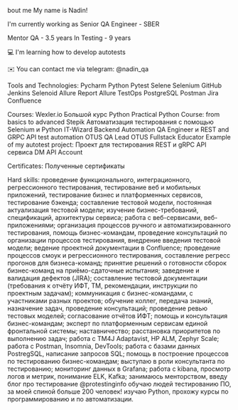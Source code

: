 bout me
My name is Nadin!

I'm currently working as Senior QA Engineer - SBER

Mentor QA - 3.5 years In Testing - 9 years

💻 I'm learning how to develop autotests

✉️ You can contact me via telegram: @nadin_qa

Tools and Technologies:
Pycharm Python Pytest Selene Selenium GitHub Jenkins Selenoid Allure Report Allure TestOps PostgreSQL Postman Jira Confluence

Courses:
	Wexler.io Большой курс Python
Practical Python Course: from basics to advanced
	Stepik
Автоматизация тестирования с помощью Selenium и Python
	IT-Wizard
Backend Automation QA Engineer и REST and GRPC API test automation
	OTUS
QA Lead
	OTUS
Fullstack Educator
Example of my autotest project:
Проект для тестирования REST и gRPC API сервиса DM API Account

Certificates:
Полученные сертификаты

Hard skills:
проведение функционального, интеграционного, регрессионного тестирования, тестирование веб и мобильных приложений, тестирование бизнес и платформенных сервисов, тестирование бэкенда;
составление тестовой модели, постоянная актуализация тестовой модели;
изучение бизнес-требований, спецификаций, архитектуры сервиса;
работа с веб-сервисами, веб-приложениями;
организация процессов ручного и автоматизированного тестирования, помощь бизнес-командам, проведение консультаций по организации процессов тестирования, внедрение введения тестовой модели;
ведение проектной документации в Confluence;
проведение процессов смоук и регрессионного тестирования, составление регресс прогонов для бизнеса-команд;
принятие решений о готовности сборок бизнес-команд на приёмо-сдаточные испытания;
заведение и валидация дефектов (JIRA);
составление тестовой документации (требования к отчёту ИФТ, ТМ, рекомендации, инструкции по проектным задачам);
коммуникация с бизнес-командами, с участниками разных проектов;
обучение коллег, передача знаний, назначение задач, проведение консультаций;
проведение ревью тестовых моделей;
согласование отчётов ИФТ;
помощь и консультация бизнес-командам;
эксперт по платформенным сервисам единой фронтальной системы;
наставничество;
расстановка приоритетов по выполнению задач;
работа с TM4J Adaptavist, HP ALM, Zephyr Scale;
работа с Postman, Insomnia, DevTools;
работа с базами данных PostregSQL, написание запросов SQL;
помощь в построение процессов по тестированию бизнес-командам;
выступаю в роли консультанта по тестированию;
мониторинг данных в Grafana;
работа с kibana, просмотр логов и метрик, понимание ELK, Kafka;
занимаюсь менторством, введу блог про тестирование @protestinginfo
обучаю людей тестированию ПО, за моей спиной больше 200 человек!
изучаю Python, прохожу курсы по программированию и по автоматизации.
